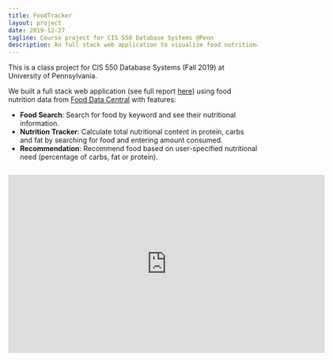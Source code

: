 ```yaml
---
title: FoodTracker
layout: project
date: 2019-12-27
tagline: Course project for CIS 550 Database Systems @Penn
description: An full stack web application to visualize food nutritional information
---
```


This is a class project for CIS 550 Database Systems (Fall 2019) at University of Pennsylvania.

We built a full stack web application (see full report [here](/assets/projects/food-tracker-report.pdf)) using food nutrition data from [Food Data Central](https://fdc.nal.usda.gov/download-datasets.html) with features:
- **Food Search**: Search for food by keyword and see their nutritional information.
- **Nutrition Tracker**: Calculate total nutritional content in protein, carbs and fat by searching for food and entering amount consumed.
- **Recommendation**: Recommend food based on user-specified nutritional need (percentage of carbs, fat or protein).

<!-- <figure align="center" style="width:50%; margin-top:3em; margin-bottom:3em;">
    <img src="/assets/projects/food-tracker-architecture.png" alt="Application Architecture" />
    <figcaption style="font-style: italic;">Application architecture</figcaption>
</figure> -->

<iframe align="center" src="https://player.vimeo.com/video/532682960?badge=0&amp;autopause=0&amp;player_id=0&amp;app_id=58479" width="640" height="360" frameborder="0" allow="autoplay; fullscreen; picture-in-picture" allowfullscreen title="food_tracker_demo" style="margin-top:1em;"></iframe>